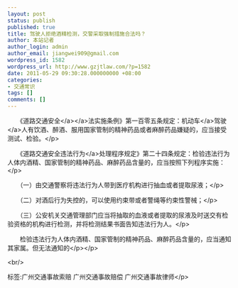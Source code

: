 ```yaml
---
layout: post
status: publish
published: true
title: 驾驶人拒绝酒精检测，交警采取强制措施合法吗？
author: 本站记者
author_login: admin
author_email: jiangwei909@gmail.com
wordpress_id: 1582
wordpress_url: http://www.gzjtlaw.com/?p=1582
date: 2011-05-29 09:30:28.000000000 +08:00
categories:
- 交通常识
tags: []
comments: []
---
```

<p><p>　　《<a>道路<a>交通安全<&#47;a><&#47;a>法实施条例》第一百零五条规定：<a>机动车<&#47;a><a>驾驶<&#47;a>人有饮酒、醉酒、服用国家管制的精神药品或者麻醉药品嫌疑的，应当接受测试、检验。<&#47;p><p>　　《道路交通安全<a>违法行为<&#47;a>处理程序规定》第二十四条规定：检验违法行为人体内酒精、国家管制的精神药品、麻醉药品含量的，应当按照下列程序实施：<&#47;p><p>　　（一）由交通警察将违法行为人带到医疗机构进行抽血或者提取尿液；<&#47;p><p>　　（二）对酒后行为失控的，可以使用约束带或者警绳等约束性警械；<&#47;p><p>　　（三）公安机关交通管理部门应当将抽取的血液或者提取的尿液及时送交有检验资格的机构进行检测，并将检测结果书面告知违法行为人。<&#47;p><p>　　检验违法行为人体内酒精、国家管制的精神药品、麻醉药品含量的，应当通知其家属。但无法通知的<&#47;p><&#47;p><br&#47;><p>标签:广州交通事故索赔 广州交通事故赔偿 广州交通事故律师<&#47;p>
